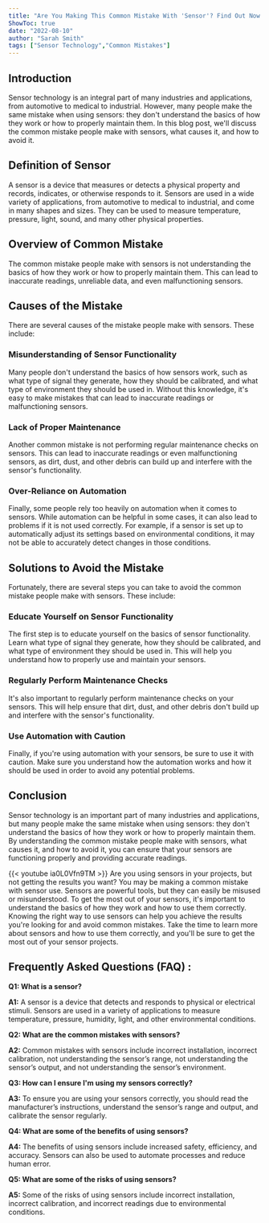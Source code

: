 ```yaml
---
title: "Are You Making This Common Mistake With 'Sensor'? Find Out Now!"
ShowToc: true 
date: "2022-08-10"
author: "Sarah Smith" 
tags: ["Sensor Technology","Common Mistakes"]
---
```

## Introduction

Sensor technology is an integral part of many industries and applications, from automotive to medical to industrial. However, many people make the same mistake when using sensors: they don't understand the basics of how they work or how to properly maintain them. In this blog post, we'll discuss the common mistake people make with sensors, what causes it, and how to avoid it. 

## Definition of Sensor

A sensor is a device that measures or detects a physical property and records, indicates, or otherwise responds to it. Sensors are used in a wide variety of applications, from automotive to medical to industrial, and come in many shapes and sizes. They can be used to measure temperature, pressure, light, sound, and many other physical properties.

## Overview of Common Mistake

The common mistake people make with sensors is not understanding the basics of how they work or how to properly maintain them. This can lead to inaccurate readings, unreliable data, and even malfunctioning sensors.

## Causes of the Mistake

There are several causes of the mistake people make with sensors. These include: 

### Misunderstanding of Sensor Functionality

Many people don't understand the basics of how sensors work, such as what type of signal they generate, how they should be calibrated, and what type of environment they should be used in. Without this knowledge, it's easy to make mistakes that can lead to inaccurate readings or malfunctioning sensors.

### Lack of Proper Maintenance

Another common mistake is not performing regular maintenance checks on sensors. This can lead to inaccurate readings or even malfunctioning sensors, as dirt, dust, and other debris can build up and interfere with the sensor's functionality.

### Over-Reliance on Automation

Finally, some people rely too heavily on automation when it comes to sensors. While automation can be helpful in some cases, it can also lead to problems if it is not used correctly. For example, if a sensor is set up to automatically adjust its settings based on environmental conditions, it may not be able to accurately detect changes in those conditions.

## Solutions to Avoid the Mistake

Fortunately, there are several steps you can take to avoid the common mistake people make with sensors. These include: 

### Educate Yourself on Sensor Functionality

The first step is to educate yourself on the basics of sensor functionality. Learn what type of signal they generate, how they should be calibrated, and what type of environment they should be used in. This will help you understand how to properly use and maintain your sensors.

### Regularly Perform Maintenance Checks

It's also important to regularly perform maintenance checks on your sensors. This will help ensure that dirt, dust, and other debris don't build up and interfere with the sensor's functionality.

### Use Automation with Caution

Finally, if you're using automation with your sensors, be sure to use it with caution. Make sure you understand how the automation works and how it should be used in order to avoid any potential problems.

## Conclusion

Sensor technology is an important part of many industries and applications, but many people make the same mistake when using sensors: they don't understand the basics of how they work or how to properly maintain them. By understanding the common mistake people make with sensors, what causes it, and how to avoid it, you can ensure that your sensors are functioning properly and providing accurate readings.

{{< youtube ia0L0Vfn9TM >}} 
Are you using sensors in your projects, but not getting the results you want? You may be making a common mistake with sensor use. Sensors are powerful tools, but they can easily be misused or misunderstood. To get the most out of your sensors, it's important to understand the basics of how they work and how to use them correctly. Knowing the right way to use sensors can help you achieve the results you're looking for and avoid common mistakes. Take the time to learn more about sensors and how to use them correctly, and you'll be sure to get the most out of your sensor projects.

## Frequently Asked Questions (FAQ) :
**Q1: What is a sensor?**

**A1:** A sensor is a device that detects and responds to physical or electrical stimuli. Sensors are used in a variety of applications to measure temperature, pressure, humidity, light, and other environmental conditions.

**Q2: What are the common mistakes with sensors?**

**A2:** Common mistakes with sensors include incorrect installation, incorrect calibration, not understanding the sensor’s range, not understanding the sensor’s output, and not understanding the sensor’s environment.

**Q3: How can I ensure I'm using my sensors correctly?**

**A3:** To ensure you are using your sensors correctly, you should read the manufacturer’s instructions, understand the sensor’s range and output, and calibrate the sensor regularly.

**Q4: What are some of the benefits of using sensors?**

**A4:** The benefits of using sensors include increased safety, efficiency, and accuracy. Sensors can also be used to automate processes and reduce human error.

**Q5: What are some of the risks of using sensors?**

**A5:** Some of the risks of using sensors include incorrect installation, incorrect calibration, and incorrect readings due to environmental conditions.





